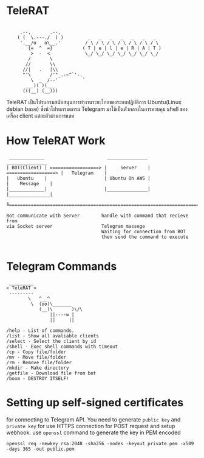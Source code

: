 # TeleRAT
```
    
     .--,       .--,     
    ( (  \.---./  ) )         _   _   _   _   _   _   _  
     '.__/o   o\__.'         / \ / \ / \ / \ / \ / \ / \ 
        {=  ^  =}           ( T | e | l | e | R | A | T )
         >  -  <             \_/ \_/ \_/ \_/ \_/ \_/ \_/          
        /       \
       //       \\
      //|   .   |\\
      "'\       /'"_.-~^`'-.
         \  _  /--'         `
       ___)( )(___
      (((__) (__)))
```
TeleRAT เป็นโปรแกรมสนับสนุนการทำงานระยะไกลของระบบปฎิบัติการ Ubuntu(Linux debian base) ซึ่งนำโปรแกรมแกรม Telegram มาใช้เป็นตัวกลางในการควบคุม shell ของเครื่อง client แต่ละตัวผ่านการแชท
# How TeleRAT Work
```
 _____________                       _______________                       _______________
| BOT(Client) | ==================> |     Server    | ==================> |   Telegram    |
|   Ubuntu    |                     | Ubuntu On AWS |                     |    Message    | 
|_____________|                     |_______________|                     |_______________|
       ╚===========================================================================╝

Bot communicate with Server        handle with command that recieve from
via Socket server                  Telegram massege 
                                   Waiting for connection from BOT
                                   then send the command to execute


```

# Telegram Commands
```
 _________
< TeleRAT >
 ---------
        \   ^__^
         \  (oo)\_______
            (__)\       )\/\
                ||----w |
                ||     ||

/help - List of commands.
/list - Show all avaliable clients
/select - Select the client by id
/shell - Exec shell commands with timeout
/cp - Copy file/folder
/mv - Move file/folder
/rm - Remove file/folder
/mkdir - Make directory
/getfile - Download file from bot
/boom - DESTROY ITSELF!
```

# Setting up self-signed certificates

for connecting to Telegram API. You need to generate `public key` and `private key` for use HTTPS connection for POST request and setup webhook. use `openssl` command to generate the key in PEM encoded

```
openssl req -newkey rsa:2048 -sha256 -nodes -keyout private.pem -x509 -days 365 -out public.pem
```
